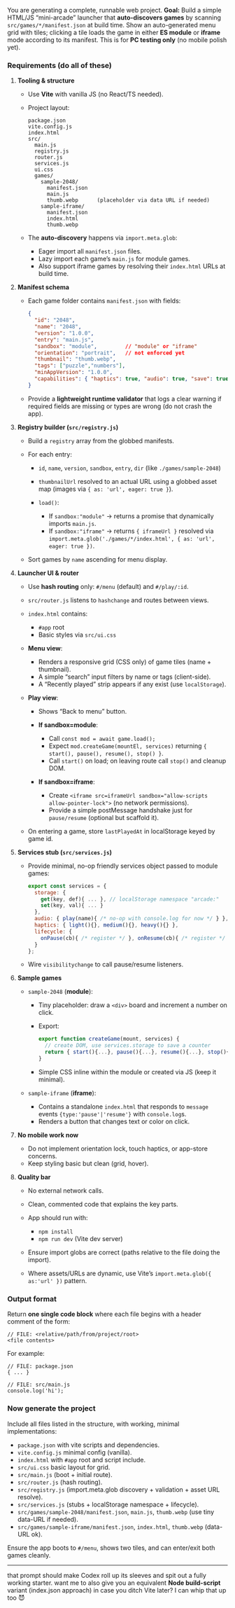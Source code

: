 You are generating a complete, runnable web project.
**Goal:** Build a simple HTML/JS “mini-arcade” launcher that **auto-discovers games** by scanning `src/games/*/manifest.json` at build time. Show an auto-generated menu grid with tiles; clicking a tile loads the game in either **ES module** or **iframe** mode according to its manifest. This is for **PC testing only** (no mobile polish yet).

### Requirements (do all of these)

1. **Tooling & structure**

   * Use **Vite** with vanilla JS (no React/TS needed).
   * Project layout:

     ```
     package.json
     vite.config.js
     index.html
     src/
       main.js
       registry.js
       router.js
       services.js
       ui.css
       games/
         sample-2048/
           manifest.json
           main.js
           thumb.webp      (placeholder via data URL if needed)
         sample-iframe/
           manifest.json
           index.html
           thumb.webp
     ```
   * The **auto-discovery** happens via `import.meta.glob`:

     * Eager import all `manifest.json` files.
     * Lazy import each game’s `main.js` for module games.
     * Also support iframe games by resolving their `index.html` URLs at build time.

2. **Manifest schema**

   * Each game folder contains `manifest.json` with fields:

     ```json
     {
       "id": "2048",
       "name": "2048",
       "version": "1.0.0",
       "entry": "main.js",
       "sandbox": "module",         // "module" or "iframe"
       "orientation": "portrait",   // not enforced yet
       "thumbnail": "thumb.webp",
       "tags": ["puzzle","numbers"],
       "minAppVersion": "1.0.0",
       "capabilities": { "haptics": true, "audio": true, "save": true }
     }
     ```
   * Provide a **lightweight runtime validator** that logs a clear warning if required fields are missing or types are wrong (do not crash the app).

3. **Registry builder (`src/registry.js`)**

   * Build a `registry` array from the globbed manifests.
   * For each entry:

     * `id`, `name`, `version`, `sandbox`, `entry`, `dir` (like `./games/sample-2048`)
     * `thumbnailUrl` resolved to an actual URL using a globbed asset map (images via `{ as: 'url', eager: true }`).
     * `load()`:

       * If `sandbox:"module"` → returns a promise that dynamically imports `main.js`.
       * If `sandbox:"iframe"` → returns `{ iframeUrl }` resolved via `import.meta.glob('./games/*/index.html', { as: 'url', eager: true })`.
   * Sort games by `name` ascending for menu display.

4. **Launcher UI & router**

   * Use **hash routing** only: `#/menu` (default) and `#/play/:id`.
   * `src/router.js` listens to `hashchange` and routes between views.
   * `index.html` contains:

     * `#app` root
     * Basic styles via `src/ui.css`
   * **Menu view**:

     * Renders a responsive grid (CSS only) of game tiles (name + thumbnail).
     * A simple “search” input filters by name or tags (client-side).
     * A “Recently played” strip appears if any exist (use `localStorage`).
   * **Play view**:

     * Shows “Back to menu” button.
     * **If sandbox=module**:

       * Call `const mod = await game.load();`
       * Expect `mod.createGame(mountEl, services)` returning `{ start(), pause(), resume(), stop() }`.
       * Call `start()` on load; on leaving route call `stop()` and cleanup DOM.
     * **If sandbox=iframe**:

       * Create `<iframe src=iframeUrl sandbox="allow-scripts allow-pointer-lock">` (no network permissions).
       * Provide a simple postMessage handshake just for `pause/resume` (optional but scaffold it).
   * On entering a game, store `lastPlayedAt` in localStorage keyed by game id.

5. **Services stub (`src/services.js`)**

   * Provide minimal, no-op friendly services object passed to module games:

     ```js
     export const services = {
       storage: {
         get(key, def){ ... }, // localStorage namespace "arcade:"
         set(key, val){ ... }
       },
       audio: { play(name){ /* no-op with console.log for now */ } },
       haptics: { light(){}, medium(){}, heavy(){} },
       lifecycle: {
         onPause(cb){ /* register */ }, onResume(cb){ /* register */ }
       }
     };
     ```
   * Wire `visibilitychange` to call pause/resume listeners.

6. **Sample games**

   * `sample-2048` (**module**):

     * Tiny placeholder: draw a `<div>` board and increment a number on click.
     * Export:

       ```js
       export function createGame(mount, services) {
         // create DOM, use services.storage to save a counter
         return { start(){...}, pause(){...}, resume(){...}, stop(){...} };
       }
       ```
     * Simple CSS inline within the module or created via JS (keep it minimal).
   * `sample-iframe` (**iframe**):

     * Contains a standalone `index.html` that responds to `message` events `{type:'pause'|'resume'}` with `console.log`s.
     * Renders a button that changes text or color on click.

7. **No mobile work now**

   * Do not implement orientation lock, touch haptics, or app-store concerns.
   * Keep styling basic but clean (grid, hover).

8. **Quality bar**

   * No external network calls.
   * Clean, commented code that explains the key parts.
   * App should run with:

     * `npm install`
     * `npm run dev` (Vite dev server)
   * Ensure import globs are correct (paths relative to the file doing the import).
   * Where assets/URLs are dynamic, use Vite’s `import.meta.glob({ as:'url' })` pattern.

### Output format

Return **one single code block** where each file begins with a header comment of the form:

```
// FILE: <relative/path/from/project/root>
<file contents>
```

For example:

```
// FILE: package.json
{ ... }

// FILE: src/main.js
console.log('hi');
```

### Now generate the project

Include all files listed in the structure, with working, minimal implementations:

* `package.json` with vite scripts and dependencies.
* `vite.config.js` minimal config (vanilla).
* `index.html` with `#app` root and script include.
* `src/ui.css` basic layout for grid.
* `src/main.js` (boot + initial route).
* `src/router.js` (hash routing).
* `src/registry.js` (import.meta.glob discovery + validation + asset URL resolve).
* `src/services.js` (stubs + localStorage namespace + lifecycle).
* `src/games/sample-2048/manifest.json`, `main.js`, `thumb.webp` (use tiny data-URL if needed).
* `src/games/sample-iframe/manifest.json`, `index.html`, `thumb.webp` (data-URL ok).

Ensure the app boots to `#/menu`, shows two tiles, and can enter/exit both games cleanly.

---

that prompt should make Codex roll up its sleeves and spit out a fully working starter. want me to also give you an equivalent **Node build-script** variant (index.json approach) in case you ditch Vite later? I can whip that up too 😈

